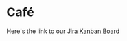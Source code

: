 # Café

Here's the link to our [Jira Kanban Board][1]

[1]: https://2608436.atlassian.net/secure/RapidBoard.jspa?rapidView=1&projectKey=CAFE
